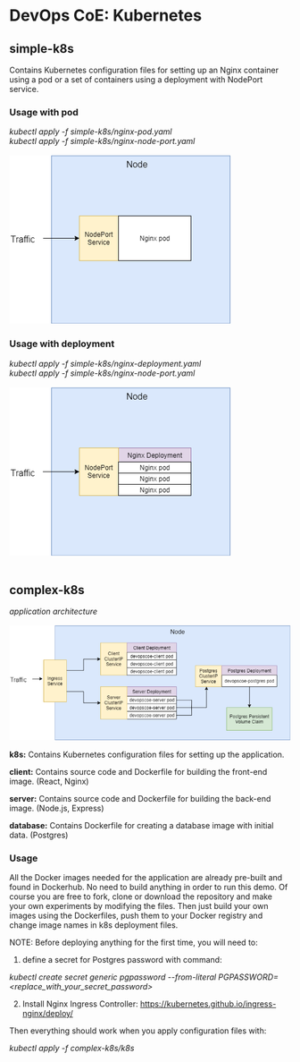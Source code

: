 # DevOps CoE: Kubernetes

## simple-k8s
Contains Kubernetes configuration files for setting up an Nginx container using a pod or a set of containers using a deployment with NodePort service.

### Usage with pod
*kubectl apply -f simple-k8s/nginx-pod.yaml*<br/>
*kubectl apply -f simple-k8s/nginx-node-port.yaml*
<br/>
<br/>
![simple-diagram1](nodeport-pod.png)

### Usage with deployment
*kubectl apply -f simple-k8s/nginx-deployment.yaml*<br/>
*kubectl apply -f simple-k8s/nginx-node-port.yaml*
<br/>
<br/>
![simple-diagram2](nodeport-deployment.png)
<br/><br/>
## complex-k8s

*application architecture*<br/><br/>
![complex-diagram](complex-diagram.png)

__k8s:__
Contains Kubernetes configuration files for setting up the application.

__client:__
Contains source code and Dockerfile for building the front-end image. (React, Nginx)

__server:__
Contains source code and Dockerfile for building the back-end image. (Node.js, Express)

__database:__
Contains Dockerfile for creating a database image with initial data. (Postgres)

### Usage
All the Docker images needed for the application are already pre-built and found in Dockerhub. No need to build anything in order to run this demo. Of course you are free to fork, clone or download the repository and make your own experiments by modifying the files. Then just build your own images using the Dockerfiles, push them to your Docker registry and change image names in k8s deployment files.

NOTE: Before deploying anything for the first time, you will need to:

1. define a secret for Postgres password with command:

*kubectl create secret generic pgpassword --from-literal PGPASSWORD=<replace_with_your_secret_password>*

2. Install Nginx Ingress Controller: https://kubernetes.github.io/ingress-nginx/deploy/

Then everything should work when you apply configuration files with:

*kubectl apply -f complex-k8s/k8s*
